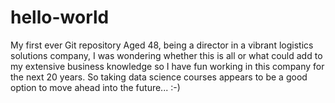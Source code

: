 # hello-world
My first ever Git repository
Aged 48, being a director in a vibrant logistics solutions company,
I was wondering whether this is all or what could add to my extensive
business knowledge so I have fun working in this company for the next
20 years.
So taking data science courses appears to be a good option to move 
ahead into the future... :-)

